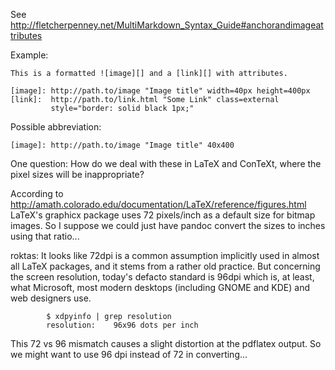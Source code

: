 See http://fletcherpenney.net/MultiMarkdown_Syntax_Guide#anchorandimageattributes

Example:
```
This is a formatted ![image][] and a [link][] with attributes.

[image]: http://path.to/image "Image title" width=40px height=400px
[link]:  http://path.to/link.html "Some Link" class=external
         style="border: solid black 1px;"
```

Possible abbreviation:
```
[image]: http://path.to/image "Image title" 40x400
```

One question:  How do we deal with these in LaTeX and ConTeXt, where
the pixel sizes will be inappropriate?

According to
http://amath.colorado.edu/documentation/LaTeX/reference/figures.html
LaTeX's graphicx package uses 72 pixels/inch as a default size for
bitmap images. So I suppose we could just have pandoc convert the sizes
to inches using that ratio...

roktas: It looks like 72dpi is a common assumption implicitly used in almost all
LaTeX packages, and it stems from a rather old practice.  But concerning
the screen resolution, today's defacto standard is 96dpi which is, at
least, what Microsoft, most modern desktops (including GNOME and KDE) and
web designers use.
```
        $ xdpyinfo | grep resolution
        resolution:    96x96 dots per inch
```

This 72 vs 96 mismatch causes a slight distortion at the pdflatex output.
So we might want to use 96 dpi instead of 72 in converting...